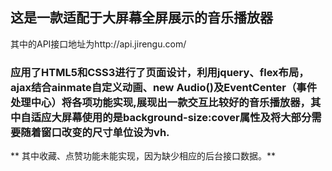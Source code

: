 ## 这是一款适配于大屏幕全屏展示的音乐播放器
其中的API接口地址为http://api.jirengu.com/
### 应用了HTML5和CSS3进行了页面设计，利用jquery、flex布局，ajax结合ainmate自定义动画、new Audio()及EventCenter（事件处理中心）将各项功能实现,展现出一款交互比较好的音乐播放器，其中自适应大屏幕使用的是background-size:cover属性及将大部分需要随着窗口改变的尺寸单位设为vh.
** 其中收藏、点赞功能未能实现，因为缺少相应的后台接口数据。**
